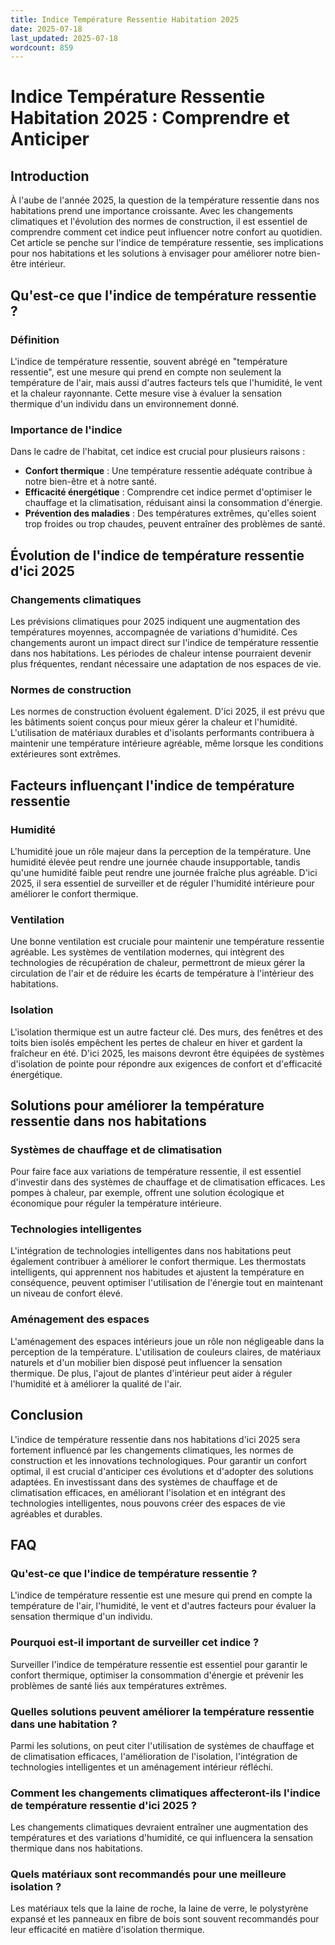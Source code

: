 ```yaml
---
title: Indice Température Ressentie Habitation 2025
date: 2025-07-18
last_updated: 2025-07-18
wordcount: 859
---
```


# Indice Température Ressentie Habitation 2025 : Comprendre et Anticiper

## Introduction

À l'aube de l'année 2025, la question de la température ressentie dans nos habitations prend une importance croissante. Avec les changements climatiques et l'évolution des normes de construction, il est essentiel de comprendre comment cet indice peut influencer notre confort au quotidien. Cet article se penche sur l'indice de température ressentie, ses implications pour nos habitations et les solutions à envisager pour améliorer notre bien-être intérieur.

## Qu'est-ce que l'indice de température ressentie ?

### Définition

L'indice de température ressentie, souvent abrégé en "température ressentie", est une mesure qui prend en compte non seulement la température de l'air, mais aussi d'autres facteurs tels que l'humidité, le vent et la chaleur rayonnante. Cette mesure vise à évaluer la sensation thermique d'un individu dans un environnement donné.

### Importance de l'indice

Dans le cadre de l'habitat, cet indice est crucial pour plusieurs raisons :

- **Confort thermique** : Une température ressentie adéquate contribue à notre bien-être et à notre santé.
- **Efficacité énergétique** : Comprendre cet indice permet d'optimiser le chauffage et la climatisation, réduisant ainsi la consommation d'énergie.
- **Prévention des maladies** : Des températures extrêmes, qu'elles soient trop froides ou trop chaudes, peuvent entraîner des problèmes de santé.

## Évolution de l'indice de température ressentie d'ici 2025

### Changements climatiques

Les prévisions climatiques pour 2025 indiquent une augmentation des températures moyennes, accompagnée de variations d'humidité. Ces changements auront un impact direct sur l'indice de température ressentie dans nos habitations. Les périodes de chaleur intense pourraient devenir plus fréquentes, rendant nécessaire une adaptation de nos espaces de vie.

### Normes de construction

Les normes de construction évoluent également. D'ici 2025, il est prévu que les bâtiments soient conçus pour mieux gérer la chaleur et l'humidité. L'utilisation de matériaux durables et d'isolants performants contribuera à maintenir une température intérieure agréable, même lorsque les conditions extérieures sont extrêmes.

## Facteurs influençant l'indice de température ressentie

### Humidité

L'humidité joue un rôle majeur dans la perception de la température. Une humidité élevée peut rendre une journée chaude insupportable, tandis qu'une humidité faible peut rendre une journée fraîche plus agréable. D'ici 2025, il sera essentiel de surveiller et de réguler l'humidité intérieure pour améliorer le confort thermique.

### Ventilation

Une bonne ventilation est cruciale pour maintenir une température ressentie agréable. Les systèmes de ventilation modernes, qui intègrent des technologies de récupération de chaleur, permettront de mieux gérer la circulation de l'air et de réduire les écarts de température à l'intérieur des habitations.

### Isolation

L'isolation thermique est un autre facteur clé. Des murs, des fenêtres et des toits bien isolés empêchent les pertes de chaleur en hiver et gardent la fraîcheur en été. D'ici 2025, les maisons devront être équipées de systèmes d'isolation de pointe pour répondre aux exigences de confort et d'efficacité énergétique.

## Solutions pour améliorer la température ressentie dans nos habitations

### Systèmes de chauffage et de climatisation

Pour faire face aux variations de température ressentie, il est essentiel d'investir dans des systèmes de chauffage et de climatisation efficaces. Les pompes à chaleur, par exemple, offrent une solution écologique et économique pour réguler la température intérieure.

### Technologies intelligentes

L'intégration de technologies intelligentes dans nos habitations peut également contribuer à améliorer le confort thermique. Les thermostats intelligents, qui apprennent nos habitudes et ajustent la température en conséquence, peuvent optimiser l'utilisation de l'énergie tout en maintenant un niveau de confort élevé.

### Aménagement des espaces

L'aménagement des espaces intérieurs joue un rôle non négligeable dans la perception de la température. L'utilisation de couleurs claires, de matériaux naturels et d'un mobilier bien disposé peut influencer la sensation thermique. De plus, l'ajout de plantes d'intérieur peut aider à réguler l'humidité et à améliorer la qualité de l'air.

## Conclusion

L'indice de température ressentie dans nos habitations d'ici 2025 sera fortement influencé par les changements climatiques, les normes de construction et les innovations technologiques. Pour garantir un confort optimal, il est crucial d'anticiper ces évolutions et d'adopter des solutions adaptées. En investissant dans des systèmes de chauffage et de climatisation efficaces, en améliorant l'isolation et en intégrant des technologies intelligentes, nous pouvons créer des espaces de vie agréables et durables.

## FAQ

### Qu'est-ce que l'indice de température ressentie ?

L'indice de température ressentie est une mesure qui prend en compte la température de l'air, l'humidité, le vent et d'autres facteurs pour évaluer la sensation thermique d'un individu.

### Pourquoi est-il important de surveiller cet indice ?

Surveiller l'indice de température ressentie est essentiel pour garantir le confort thermique, optimiser la consommation d'énergie et prévenir les problèmes de santé liés aux températures extrêmes.

### Quelles solutions peuvent améliorer la température ressentie dans une habitation ?

Parmi les solutions, on peut citer l'utilisation de systèmes de chauffage et de climatisation efficaces, l'amélioration de l'isolation, l'intégration de technologies intelligentes et un aménagement intérieur réfléchi.

### Comment les changements climatiques affecteront-ils l'indice de température ressentie d'ici 2025 ?

Les changements climatiques devraient entraîner une augmentation des températures et des variations d'humidité, ce qui influencera la sensation thermique dans nos habitations.

### Quels matériaux sont recommandés pour une meilleure isolation ?

Les matériaux tels que la laine de roche, la laine de verre, le polystyrène expansé et les panneaux en fibre de bois sont souvent recommandés pour leur efficacité en matière d'isolation thermique.